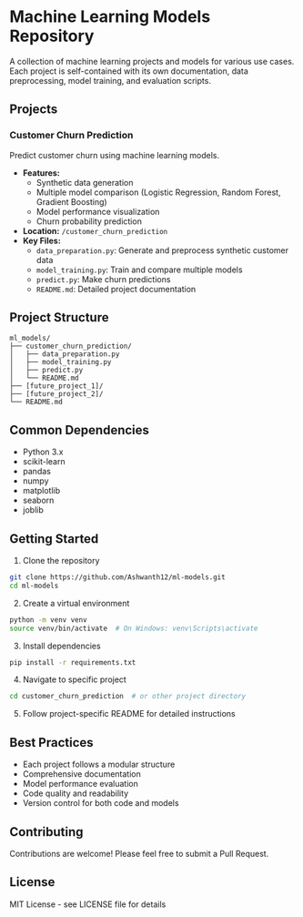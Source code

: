 # Machine Learning Models Repository

A collection of machine learning projects and models for various use cases. Each project is self-contained with its own documentation, data preprocessing, model training, and evaluation scripts.

## Projects

### Customer Churn Prediction
Predict customer churn using machine learning models.

- **Features:**
  - Synthetic data generation
  - Multiple model comparison (Logistic Regression, Random Forest, Gradient Boosting)
  - Model performance visualization
  - Churn probability prediction
- **Location:** `/customer_churn_prediction`
- **Key Files:**
  - `data_preparation.py`: Generate and preprocess synthetic customer data
  - `model_training.py`: Train and compare multiple models
  - `predict.py`: Make churn predictions
  - `README.md`: Detailed project documentation

## Project Structure
```
ml_models/
├── customer_churn_prediction/
│   ├── data_preparation.py
│   ├── model_training.py
│   ├── predict.py
│   └── README.md
├── [future_project_1]/
├── [future_project_2]/
└── README.md
```

## Common Dependencies
- Python 3.x
- scikit-learn
- pandas
- numpy
- matplotlib
- seaborn
- joblib

## Getting Started

1. Clone the repository
```bash
git clone https://github.com/Ashwanth12/ml-models.git
cd ml-models
```

2. Create a virtual environment
```bash
python -m venv venv
source venv/bin/activate  # On Windows: venv\Scripts\activate
```

3. Install dependencies
```bash
pip install -r requirements.txt
```

4. Navigate to specific project
```bash
cd customer_churn_prediction  # or other project directory
```

5. Follow project-specific README for detailed instructions

## Best Practices
- Each project follows a modular structure
- Comprehensive documentation
- Model performance evaluation
- Code quality and readability
- Version control for both code and models

## Contributing
Contributions are welcome! Please feel free to submit a Pull Request.

## License
MIT License - see LICENSE file for details
